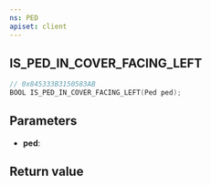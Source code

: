 ```yaml
---
ns: PED
apiset: client
---
```

## IS_PED_IN_COVER_FACING_LEFT

```c
// 0x845333B3150583AB
BOOL IS_PED_IN_COVER_FACING_LEFT(Ped ped);
```


## Parameters
* **ped**:

## Return value

